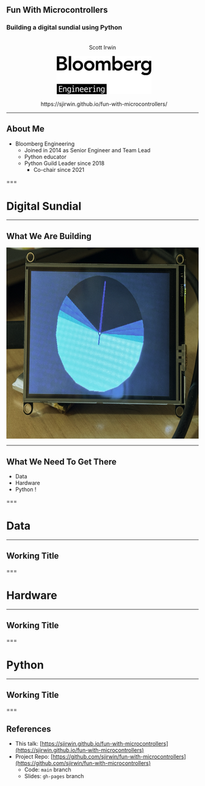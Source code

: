 ## Fun With Microcontrollers
### Building a digital sundial using Python

<center>
<br/>Scott Irwin
<p>&nbsp;
<img src="images/BBGEngineering_black.png"
     style="border: none; box-shadow: none; height: 100px"
     alt="Bloomberg Engineering logo"
/>
<br/>
<p>&nbsp;
https://sjirwin.github.io/fun-with-microcontrollers/
</center>

------

## About Me

- Bloomberg Engineering
  - Joined in 2014 as Senior Engineer and Team Lead
  - Python educator
  - Python Guild Leader since 2018
    - Co-chair since 2021

===

# Digital Sundial

------

## What We Are Building

<img src="images/sundial.png"
     style="border: none; box-shadow: none; height: 500px"
     alt="Small TFT LED screen displaying a circle divided into 8 segments with each segment representing a portion of the day. Also displayed is a single clock hand indicating the current time."
/>

------

## What We Need To Get There

- Data
- Hardware
- Python !

===

# Data

------

## Working Title

===

# Hardware

------

## Working Title

===

# Python

------

## Working Title

===

## References

  - This talk: [https://sjirwin.github.io/fun-with-microcontrollers](https://sjirwin.github.io/fun-with-microcontrollers)
  - Project Repo: [https://github.com/sjirwin/fun-with-microcontrollers](https://github.com/sjirwin/fun-with-microcontrollers)
    - Code: `main` branch
    - Slides: `gh-pages` branch
